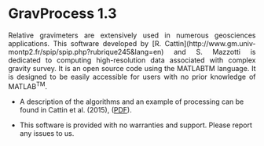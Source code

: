 # GravProcess 1.3
<p align="justify">
Relative gravimeters are extensively used in numerous geosciences applications. This software developed by [R. Cattin](http://www.gm.univ-montp2.fr/spip/spip.php?rubrique245&lang=en) and S. Mazzotti is dedicated to computing high-resolution data associated with complex gravity survey. It is an open source code using the MATLABTM language. It is designed to be easily accessible for users with no prior knowledge of MATLAB<sup>TM</sup>.

- A description of the algorithms and an example of processing can be found in Cattin et al. (2015), ([PDF](http://www.gm.univ-montp2.fr/spip/IMG/pdf/cattincg15.pdf)).

- This software is provided with no warranties and support. Please report any issues to us.
</p>
